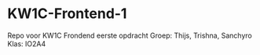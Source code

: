 # KW1C-Frontend-1
Repo voor KW1C Frondend eerste opdracht
Groep: Thijs, Trishna, Sanchyro
Klas: IO2A4
